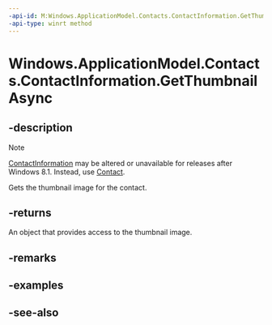 ----api-id: M:Windows.ApplicationModel.Contacts.ContactInformation.GetThumbnailAsync
-api-type: winrt method
---<!-- Method syntaxpublic Windows.Foundation.IAsyncOperation<Windows.Storage.Streams.IRandomAccessStreamWithContentType> GetThumbnailAsync()--># Windows.ApplicationModel.Contacts.ContactInformation.GetThumbnailAsync## -description> [!NOTE]> [ContactInformation](contactinformation.md) may be altered or unavailable for releases after Windows 8.1. Instead, use [Contact](contact.md).Gets the thumbnail image for the contact.## -returnsAn object that provides access to the thumbnail image.## -remarks## -examples## -see-also